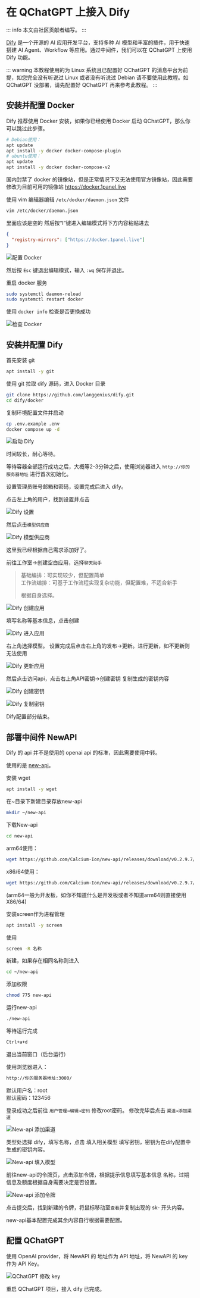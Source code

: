 # 在 QChatGPT 上接入 Dify

::: info 
本文由社区贡献者编写。
:::

[Dify](https://dify.ai/) 是一个开源的 AI 应用开发平台，支持多种 AI 模型和丰富的插件，用于快速搭建 AI Agent、Workflow 等应用。通过中间件，我们可以在 QChatGPT 上使用 Dify 功能。

::: warning 
本教程使用的为 Linux 系统且已配置好 QChatGPT 的消息平台为前提，如您完全没有听说过 Linux 或者没有听说过 Debian 请不要使用此教程。如 QChatGPT 没部署，请先配置好 QChatGPT 再来参考此教程。
:::

## 安装并配置 Docker

Dify 推荐使用 Docker 安装，如果你已经使用 Docker 启动 QChatGPT，那么你可以跳过此步骤。

```bash
# Debian使用：
apt update
apt install -y docker docker-compose-plugin
# ubuntu使用：
apt update
apt install -y docker docker-compose-v2
```

国内封禁了 docker 的镜像站，但是正常情况下又无法使用官方镜像站，因此需要修改为目前可用的镜像站 https://docker.1panel.live

使用 vim 编辑器编辑 `/etc/docker/daemon.json` 文件

```bash
vim /etc/docker/daemon.json
```

里面应该是空的
然后按“I”键进入编辑模式将下方内容粘贴进去

```json
{
  "registry-mirrors": ["https://docker.1panel.live"]
}
```

![配置 Docker](/assets/image/dify_01.png)

然后按 `Esc` 键退出编辑模式，输入 `:wq` 保存并退出。

重启 docker 服务

```bash
sudo systemctl daemon-reload
sudo systemctl restart docker
```

使用 `docker info` 检查是否更换成功

![检查 Docker](/assets/image/dify_02.png)

## 安装并配置 Dify

首先安装 git

```bash
apt install -y git
```

使用 git 拉取 dify 源码，进入 Docker 目录

```bash
git clone https://github.com/langgenius/dify.git
cd dify/docker
```

复制环境配置文件并启动

```bash
cp .env.example .env
docker compose up -d
```

![启动 Dify](/assets/image/dify_03.png)

时间较长，耐心等待。

等待容器全部运行成功之后，大概等2-3分钟之后，使用浏览器进入 `http://你的服务器地址` 进行首次初始化。

设置管理员账号邮箱和密码，设置完成后进入 dify。

点击左上角的用户，找到设置并点击

![Dify 设置](/assets/image/dify_04.png)

然后点击`模型供应商`

![Dify 模型供应商](/assets/image/dify_05.png)

这里我已经根据自己需求添加好了。

前往工作室→创建空白应用，选择`聊天助手`

> 基础编排：可实现较少，但配置简单  
> 工作流编排：可基于工作流程实现复杂功能，但配置难，不适合新手  
> 
> 根据自身选择。

![Dify 创建应用](/assets/image/dify_06.png)

填写名称等基本信息，点击创建

![Dify 进入应用](/assets/image/dify_07.png)

右上角选择模型。
设置完成后点击右上角的发布→更新。进行更新，如不更新则无法使用

![Dify 更新应用](/assets/image/dify_08.png)

然后点击访问api，点击右上角API密钥→创建密钥 复制生成的密钥内容

![Dify 创建密钥](/assets/image/dify_09.png)

![Dify 复制密钥](/assets/image/dify_10.png)

Dify配置部分结束。

## 部署中间件 NewAPI

Dify 的 api 并不是使用的 openai api 的标准，因此需要使用中转。

使用的是 [new-api](https://github.com/Calcium-Ion/new-api)。

安装 wget

```bash
apt install -y wget
```

在~目录下新建目录存放new-api

```bash
mkdir ~/new-api
```

下载New-api

```bash
cd new-api
```

arm64使用：

```bash
wget https://github.com/Calcium-Ion/new-api/releases/download/v0.2.9.7/one-api-arm64
```

x86/64使用：

```bash
wget https://github.com/Calcium-Ion/new-api/releases/download/v0.2.9.7/one-api
```

(arm64一般为开发板，如你不知道什么是开发板或者不知道arm64则直接使用X86/64)

安装screen作为进程管理

```bash
apt install -y screen
```

使用

```bash
screen -R 名称
```

新建，如果存在相同名称则进入

```bash
cd ~/new-api
```

添加权限

```bash
chmod 775 new-api
```

运行new-api

```bash
./new-api
```

等待运行完成

```bash
Ctrl+a+d
```

退出当前窗口（后台运行）

使用浏览器进入：

```bash
http://你的服务器地址:3000/
```

默认用户名：root  
默认密码：123456

登录成功之后前往
`用户管理→编辑→密码`
修改root密码。
修改完毕后点击
`渠道→添加渠道`

![New-api 添加渠道](/assets/image/dify_11.png)

类型处选择 dify，填写名称，点击 填入相关模型
填写密钥，密钥为在dify配置中生成的密钥内容。

![New-api 填入模型](/assets/image/dify_12.png)

前往new-api的令牌页，点击添加令牌，根据提示信息填写基本信息 名称，过期信息及额度根据自身需要决定是否设置。

![New-api 添加令牌](/assets/image/dify_13.png)

点击提交后，找到新建的令牌，将鼠标移动至`查看`并复制出现的 sk- 开头内容。

new-api基本配置完成其余内容自行根据需要配置。

## 配置 QChatGPT

使用 OpenAI provider，将 NewAPI 的 地址作为 API 地址，将 NewAPI 的 key 作为 API Key。

![QChatGPT 修改 key](/assets/image/dify_14.png)

重启 QChatGPT 项目，接入 dify 已完成。
